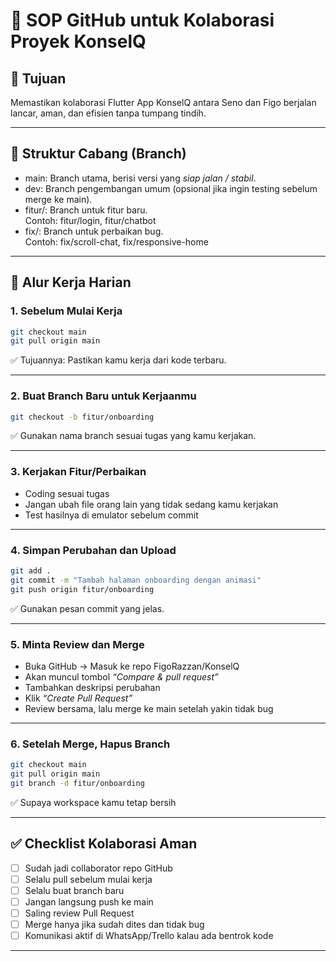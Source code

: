 # 🤝 SOP GitHub untuk Kolaborasi Proyek KonselQ

## 📌 Tujuan
Memastikan kolaborasi Flutter App KonselQ antara Seno dan Figo berjalan lancar, aman, dan efisien tanpa tumpang tindih.

---

## 🧩 Struktur Cabang (Branch)
- main: Branch utama, berisi versi yang *siap jalan / stabil*.
- dev: Branch pengembangan umum (opsional jika ingin testing sebelum merge ke main).
- fitur/<nama-fitur>: Branch untuk fitur baru.  
  Contoh: fitur/login, fitur/chatbot
- fix/<nama-perbaikan>: Branch untuk perbaikan bug.  
  Contoh: fix/scroll-chat, fix/responsive-home

---

## 👣 Alur Kerja Harian

### 1. Sebelum Mulai Kerja
```bash
git checkout main
git pull origin main
```
✅ Tujuannya: Pastikan kamu kerja dari kode terbaru.

---

### 2. Buat Branch Baru untuk Kerjaanmu
```bash
git checkout -b fitur/onboarding
```
✅ Gunakan nama branch sesuai tugas yang kamu kerjakan.

---

### 3. Kerjakan Fitur/Perbaikan
- Coding sesuai tugas
- Jangan ubah file orang lain yang tidak sedang kamu kerjakan
- Test hasilnya di emulator sebelum commit

---

### 4. Simpan Perubahan dan Upload
```bash
git add .
git commit -m "Tambah halaman onboarding dengan animasi"
git push origin fitur/onboarding
```
✅ Gunakan pesan commit yang jelas.

---

### 5. Minta Review dan Merge
- Buka GitHub → Masuk ke repo FigoRazzan/KonselQ
- Akan muncul tombol *“Compare & pull request”*
- Tambahkan deskripsi perubahan
- Klik *“Create Pull Request”*
- Review bersama, lalu merge ke main setelah yakin tidak bug

---

### 6. Setelah Merge, Hapus Branch
```bash
git checkout main
git pull origin main
git branch -d fitur/onboarding
```
✅ Supaya workspace kamu tetap bersih

---

## ✅ Checklist Kolaborasi Aman
- [ ] Sudah jadi collaborator repo GitHub
- [ ] Selalu pull sebelum mulai kerja
- [ ] Selalu buat branch baru
- [ ] Jangan langsung push ke main
- [ ] Saling review Pull Request
- [ ] Merge hanya jika sudah dites dan tidak bug
- [ ] Komunikasi aktif di WhatsApp/Trello kalau ada bentrok kode

---

